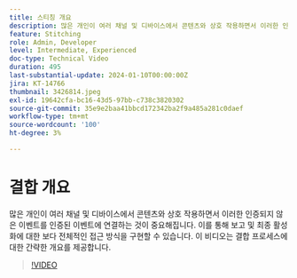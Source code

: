 ```yaml
---
title: 스티칭 개요
description: 많은 개인이 여러 채널 및 디바이스에서 콘텐츠와 상호 작용하면서 이러한 인증되지 않은 이벤트를 인증된 이벤트에 연결하는 것이 중요해집니다. 이를 통해 보고 및 최종 활성화에 대한 보다 전체적인 접근 방식을 구현할 수 있습니다. 이 비디오는 결합 프로세스에 대한 간략한 개요를 제공합니다.
feature: Stitching
role: Admin, Developer
level: Intermediate, Experienced
doc-type: Technical Video
duration: 495
last-substantial-update: 2024-01-10T00:00:00Z
jira: KT-14766
thumbnail: 3426814.jpeg
exl-id: 19642cfa-bc16-43d5-97bb-c738c3820302
source-git-commit: 35e9e2baa41bbcd172342ba2f9a485a281c0daef
workflow-type: tm+mt
source-wordcount: '100'
ht-degree: 3%

---
```


# 결합 개요

많은 개인이 여러 채널 및 디바이스에서 콘텐츠와 상호 작용하면서 이러한 인증되지 않은 이벤트를 인증된 이벤트에 연결하는 것이 중요해집니다. 이를 통해 보고 및 최종 활성화에 대한 보다 전체적인 접근 방식을 구현할 수 있습니다. 이 비디오는 결합 프로세스에 대한 간략한 개요를 제공합니다.

>[!VIDEO](https://video.tv.adobe.com/v/3452554/?learn=on&captions=kor)
